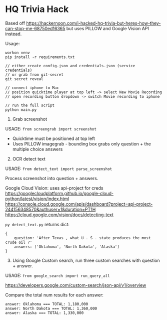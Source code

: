 HQ Trivia Hack
===============

Based off https://hackernoon.com/i-hacked-hq-trivia-but-heres-how-they-can-stop-me-68750ed16365 but uses PILLOW and Google Vision API instead.

Usage:
```
workon venv 
pip install -r requirements.txt

// either create config.json and credentials.json (service credentials)
// or grab from git-secret
git secret reveal 

// connect iphone to Mac
// position quicktime player at top left -> select New Movie Recording
// open recording button dropdown -> switch Movie recording to iphone

// run the full script
python main.py
```

1. Grab screenshot

USAGE: `from screengrab import screenshot`

- Quicktime must be positioned at top left
- Uses PILLOW imagegrab - bounding box grabs only question + the multiple choice answers

2. OCR detect text

USAGE: `from detect_text import parse_screenshot`

Process screenshot into question + answers.

Google Cloud Vision: uses api-project for creds
https://googlecloudplatform.github.io/google-cloud-python/latest/vision/index.html
https://console.cloud.google.com/apis/dashboard?project=api-project-244156348570&authuser=1&duration=PT1H
https://cloud.google.com/vision/docs/detecting-text

`py detect_text.py` returns dict:
```
{
    question: 'After Texas , what U . S . state produces the most crude oil ?'
    answers: ['Oklahoma', 'North Dakota', 'Alaska']
}
```

3. Using Google Custom search, run three custom searches with question + answer.

USAGE: `from google_search import run_query_all`

https://developers.google.com/custom-search/json-api/v1/overview

Compare the total num results for each answer:
```
answer: Oklahoma === TOTAL: 1,180,000
answer: North Dakota === TOTAL: 1,360,000
answer: Alaska === TOTAL: 1,330,000
```
